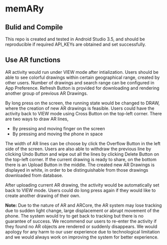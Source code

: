# memARy

## Bulid and Compile

This repo is created and tested in Android Studio 3.5, and should be reproducible if required API_KEYs are obtained and set successfully.


## Use AR functions

AR activity would run under VIEW mode after intialization. Users should be able to see colorful drawings within certain geographical range, created by other users. Number of drawings and search range can be configured in App Preference. Refresh Button is provided for downloading and rendering    another group of previous AR Drawings.

By long press on the screen, the running state would be changed to DRAW, where the creation of new AR drawings is feasible. Users could have the activity back to VIEW mode using Cross Button on the top-left corner. There are two ways to draw AR lines,

   * By pressing and moving finger on the screen
   * By pressing and moving the phone in space

The width of AR lines can be choose by click the Overflow Button in the left side of the screen.  Users are also able to withdraw the previous line by clicking Undo Button and wipe out all the lines by clicking Delete Button on the top-left corner. If the current drawing is ready to share, on the    bottom there is an Upload Button in the middle. The created new AR Drawings is displayed in white, in order to be distinguishable from those drawings downloaded from database.

After uploading current AR drawing, the activity would be automatically set back to VIEW mode. Users could do long press again if they would like to create another drawing of their own.

**Note:** Due to the nature of AR and ARCore, the AR system may lose tracking due to sudden light change, large displacement or abrupt movement of the phone. The system would try to get back to tracking but there is no guarantee of success. We recommend our users to re-enter the activity if
 they found no AR objects are rendered or suddenly disappears. We would apology for any harm to our user experience due to technological limitation and we would always work on improving the system for better experience.